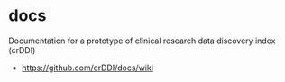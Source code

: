 # docs
Documentation for a prototype of clinical research data discovery index (crDDI)
* https://github.com/crDDI/docs/wiki
